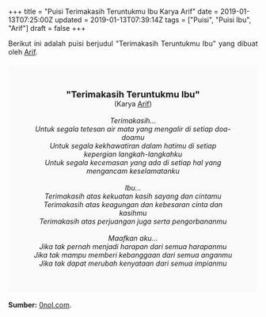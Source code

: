 +++
title = "Puisi Terimakasih Teruntukmu Ibu Karya Arif"
date = 2019-01-13T07:25:00Z
updated = 2019-01-13T07:39:14Z
tags = ["Puisi", "Puisi Ibu", "Arif"]
draft = false
+++

<div dir="ltr" style="text-align: left;" trbidi="on"><div dir="ltr" style="text-align: left;" trbidi="on"><div dir="ltr" style="text-align: left;" trbidi="on"><div style="text-align: justify;">Berikut ini adalah puisi berjudul "Terimakasih Teruntukmu Ibu" yang dibuat oleh <a href="https://www.0nol.com/" target="_blank">Arif</a>. </div><br /><div style="background: #FAFAFA; font-size: 14px; height: auto; margin: 0 auto; padding: 50px; text-align: center; width: auto;"><span style="font-size: 18px;"><b>"Terimakasih Teruntukmu Ibu"</b></span><br />(Karya <a href="https://www.sekata.web.id/tags/arif" target="_blank">Arif</a>) <br /><br /><i>Terimakasih...<br />Untuk segala tetesan air mata yang mengalir di setiap doa-doamu<br />Untuk segala kekhawatiran dalam hatimu di setiap kepergian langkah-langkahku<br />Untuk segala kecemasan yang ada di setiap hal yang mengancam keselamatanku<br /><br />Ibu...<br />Terimakasih atas kekuatan kasih sayang dan cintamu<br />Terimakasih atas keagungan dan kebesaran cinta dan kasihmu<br />Terimakasih atas perjuangan juga serta pengorbananmu<br /><br />Maafkan aku...<br />Jika tak pernah menjadi harapan dari semua harapanmu<br />Jika tak mampu memberi kebanggaan dari semua anganmu<br />Jika tak dapat merubah kenyataan dari semua impianmu</i> </div></div></div><br /><div style="text-align: justify;"><b>Sumber:</b> <a href="https://www.0nol.com/puisi-ibu.html">0nol.com</a>.</div></div>
